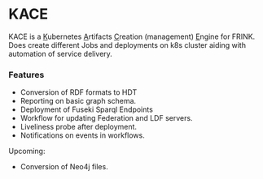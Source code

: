 # KACE

KACE is a <u>K</u>ubernetes <u>A</u>rtifacts <u>C</u>reation (management) <u>E</u>ngine for FRINK. Does create different Jobs and deployments
on k8s cluster aiding with automation of service delivery. 


### Features

* Conversion of RDF formats to HDT
* Reporting on basic graph schema.
* Deployment of Fuseki Sparql Endpoints
* Workflow for updating Federation and LDF servers.
* Liveliness probe after deployment.
* Notifications on events in workflows.


Upcoming:
* Conversion of Neo4j files. 
